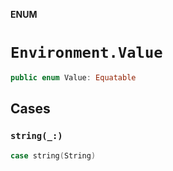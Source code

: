 **ENUM**

# `Environment.Value`

```swift
public enum Value: Equatable
```

## Cases
### `string(_:)`

```swift
case string(String)
```
